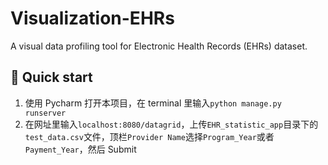 # Visualization-EHRs
A visual data profiling tool for Electronic Health Records (EHRs) dataset.

## 🚀 Quick start

1. 使用 Pycharm 打开本项目，在 terminal 里输入`python manage.py runserver`
2. 在网址里输入`localhost:8080/datagrid`，上传`EHR_statistic_app`目录下的`test_data.csv`文件，顶栏`Provider Name`选择`Program_Year`或者`Payment_Year`，然后 Submit